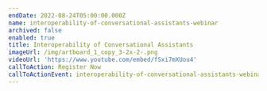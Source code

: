 ```yaml
---
endDate: 2022-08-24T05:00:00.000Z
name: interoperability-of-conversational-assistants-webinar
archived: false
enabled: true
title: Interoperability of Conversational Assistants
imageUrl: /img/artboard_1_copy_3-2x-2-.png
videoUrl: 'https://www.youtube.com/embed/fSxi7mXUou4'
callToAction: Register Now
callToActionEvent: interoperability-of-conversational-assistants-webinar
---
```


